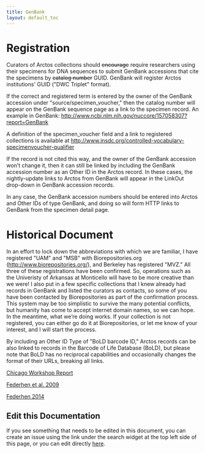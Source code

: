 ```yaml
---
title: GenBank
layout: default_toc
---
```


# Registration

Curators of Arctos collections should ~~encourage~~ require researchers using their
specimens for DNA sequences to submit GenBank accessions that cite the
specimens by ~~catalog number~~ GUID. GenBank will register Arctos institutions' GUID ("DWC Triplet" format).

If the correct and registered term is entered by the owner of the GenBank accession
under "source/specimen_voucher," then the catalog number will appear on
the GenBank sequence page as a link to the specimen record. An example
in GenBank:
<http://www.ncbi.nlm.nih.gov/nuccore/157058307?report=GenBank>

A definition of the specimen_voucher field and a link to registered collections is available at <http://www.insdc.org/controlled-vocabulary-specimenvoucher-qualifier>


If the record is not cited this way, and the owner of the GenBank
accession won’t change it, then it can still be linked by including the
GenBank accession number as an Other ID in the Arctos record. In these
cases, the nightly-update links to Arctos from GenBank will appear in
the LinkOut drop-down in GenBank accession records.

In any case, the GenBank accession numbers should be entered into Arctos
and Other IDs of type GenBank, and doing so will form HTTP links to
GenBank from the specimen detail page.

# Historical Document

In an effort to lock down the abbreviations with which we are familiar,
I have registered "UAM" and "MSB" with Biorepositories.org
(http://www.biorepositories.org/), and Berkeley has registered "MVZ."
All three of these registrations have been confirmed. So, operations
such as the Univeristy of Arkansas at Monticello will have to be more
creative than we were! I also put in a few specific collections that I
knew already had records in GenBank and listed the curators as contacts,
so some of you have been contacted by Biorepositories as part of the
confirmation process. This system may be too simplistic to survive the
many potential conflicts, but humanity has come to accept internet
domain names, so we can hope. In the meantime, what we’re doing works.
If your collection is not registered, you can either go do it at
Biorepositories, or let me know of your interest, and I will start the
process.

By including an Other ID Type of "BoLD barcode ID," Arctos records can
be also linked to records in the Barcode of Life Database (BoLD), but
please note that BoLD has no reciprocal capabilities and occasionally
changes the format of their URLs, breaking all links. 

[Chicago Workshop
Report](http://arctosdb.files.wordpress.com/2011/08/dbwgchicagoworkshopreport-final.pdf)

[Federhen et al. 2009](http://arctos.database.museum/media/10253751)

[Federhen 2014](https://www.ncbi.nlm.nih.gov/pubmed/25398905)

## Edit this Documentation

If you see something that needs to be edited in this document, you can create an issue using the link under the search widget at the top left side of this page, or you can edit directly <a href="https://github.com/ArctosDB/documentation-wiki/edit/gh-pages/_documentation/genbank.markdown" target="_blank">here</a>.
